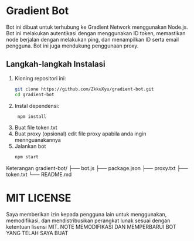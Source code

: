 # Gradient Bot

Bot ini dibuat untuk terhubung ke Gradient Network menggunakan Node.js. Bot ini melakukan autentikasi dengan menggunakan ID token, memastikan node berjalan dengan melakukan ping, dan menampilkan ID serta email pengguna. Bot ini juga mendukung penggunaan proxy.

## Langkah-langkah Instalasi

1. Kloning repositori ini:
   ```sh
   git clone https://github.com/ZkkuXyu/gradient-bot.git
   cd gradient-bot
2. Instal dependensi:
   ```sh
    npm install
3. Buat file token.txt
4. Buat proxy (opsional) edit file proxy apabila anda ingin mennguanakannya
5. Jalankan bot
   ```sh
   npm start
Keterangan
gradient-bot/
├── bot.js
├── package.json
├── proxy.txt
├── token.txt
└── README.md

# MIT LICENSE
Saya memberikan izin kepada pengguna lain untuk menggunakan, memodifikasi, dan mendistribusikan perangkat lunak sesuai dengan ketentuan lisensi MIT.
NOTE MEMODIFIKASI DAN MEMPERBARUI BOT YANG TELAH SAYA BUAT
